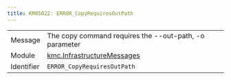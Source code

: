 ```yaml
---
title: KM05022: ERROR_CopyRequiresOutPath
---
```


|            |           |
|------------|---------- |
| Message    | The copy command requires the \-\-out\-path, \-o parameter |
| Module     | [kmc.InfrastructureMessages](kmc.infrastructuremessages) |
| Identifier | `ERROR_CopyRequiresOutPath` |


